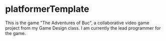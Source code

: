 # platformerTemplate

This is the game "The Adventures of Buc", a collaborative video game project from my Game Design class.
I am currently the lead programmer for the game.
